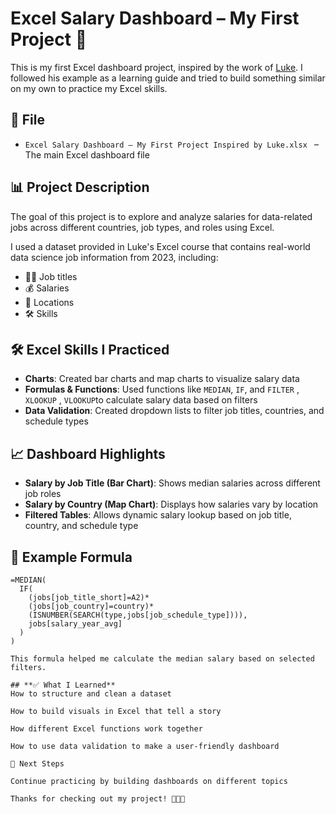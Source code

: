 
# Excel Salary Dashboard – My First Project 🎉

This is my first Excel dashboard project, inspired by the work of [Luke](#). I followed his example as a learning guide and tried to build something similar on my own to practice my Excel skills.

## 📁 File

- `Excel Salary Dashboard – My First Project Inspired by Luke.xlsx
  ` – The main Excel dashboard file

## 📊 Project Description

The goal of this project is to explore and analyze salaries for data-related jobs across different countries, job types, and roles using Excel.

I used a dataset provided in Luke's Excel course that contains real-world data science job information from 2023, including:

- 👨‍💼 Job titles
- 💰 Salaries
- 📍 Locations
- 🛠️ Skills

## 🛠 Excel Skills I Practiced

- **Charts**: Created bar charts and map charts to visualize salary data
- **Formulas & Functions**: Used functions like `MEDIAN`, `IF`, and `FILTER` , `XLOOKUP` , `VLOOKUP`to calculate salary data based on filters
- **Data Validation**: Created dropdown lists to filter job titles, countries, and schedule types

## 📈 Dashboard Highlights

- **Salary by Job Title (Bar Chart)**: Shows median salaries across different job roles
- **Salary by Country (Map Chart)**: Displays how salaries vary by location
- **Filtered Tables**: Allows dynamic salary lookup based on job title, country, and schedule type

## 🔢 Example Formula

```excel
=MEDIAN(
  IF(
    (jobs[job_title_short]=A2)*
    (jobs[job_country]=country)*
    (ISNUMBER(SEARCH(type,jobs[job_schedule_type]))),
    jobs[salary_year_avg]
  )
)

This formula helped me calculate the median salary based on selected filters.

## **✅ What I Learned**
How to structure and clean a dataset

How to build visuals in Excel that tell a story

How different Excel functions work together

How to use data validation to make a user-friendly dashboard

🚀 Next Steps

Continue practicing by building dashboards on different topics

Thanks for checking out my project! 👩‍💻🧠


